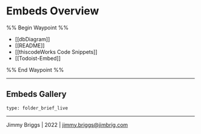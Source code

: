 # Embeds Overview

%% Begin Waypoint %%
- [[dbDiagram]]
- [[README]]
- [[thiscodeWorks Code Snippets]]
- [[Todoist-Embed]]

%% End Waypoint %%

---

## Embeds Gallery

````ccard
type: folder_brief_live
````

---

Jimmy Briggs | 2022 | <jimmy.briggs@jimbrig.com>

